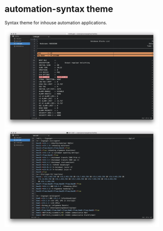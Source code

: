 # automation-syntax theme

Syntax theme for inhouse automation applications.

![A screenshot of your theme](./screenshots/GDBscreenshot.png?raw=true)
![A screenshot of your theme](./screenshots/XSTscreenshot.png?raw=true)
